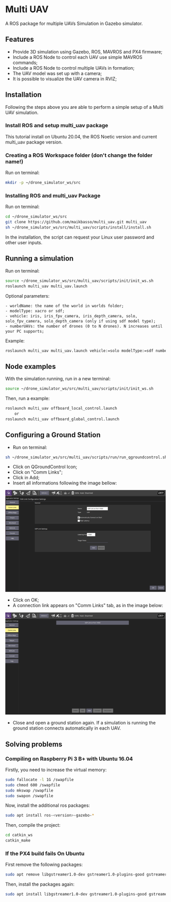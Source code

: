 # Multi UAV

A ROS package for multiple UAVs Simulation in Gazebo simulator.

## Features
- Provide 3D simulation using Gazebo, ROS, MAVROS and PX4 firmware;
- Include a ROS Node to control each UAV use simple MAVROS commands;
- Include a ROS Node to control multiple UAVs in formation;
- The UAV model was set up with a camera;
- It is possible to visualize the UAV camera in RVIZ;

## Installation
Following the steps above you are able to perform a simple setup of a Multi UAV simulation.

### Install ROS and setup multi_uav package
This tutorial install on Ubuntu 20.04, the ROS Noetic version and current multi_uav package version.

### Creating a ROS Workspace folder (don't change the folder name!)
Run on terminal:
```sh
mkdir -p ~/drone_simulator_ws/src
```
### Installing ROS and multi_uav Package
Run on terminal:
```sh
cd ~/drone_simulator_ws/src
git clone https://github.com/maikbasso/multi_uav.git multi_uav
sh ~/drone_simulator_ws/src/multi_uav/scripts/install/install.sh
```
In the installation, the script can request your Linux user password and other user inputs.

## Running a simulation
Run on terminal:
```sh
source ~/drone_simulator_ws/src/multi_uav/scripts/init/init_ws.sh
roslaunch multi_uav multi_uav.launch
```

Optional parameters:

    - worldName: the name of the world in worlds folder;
    - modelType: xacro or sdf;
    - vehicle: iris, iris_fpv_camera, iris_depth_camera, solo, solo_fpv_camera, solo_depth_camera (only if using sdf model type);
    - numberUAVs: the number of drones (0 to N drones). N increases until your PC supports;

Example:
```sh
roslaunch multi_uav multi_uav.launch vehicle:=solo modelType:=sdf numberUAVs:=5 worldName:=empty
```

## Node examples
With the simulation running, run in a new terminal:
```sh
source ~/drone_simulator_ws/src/multi_uav/scripts/init/init_ws.sh
```
Then, run a example:
```sh
roslaunch multi_uav offboard_local_control.launch
	or
roslaunch multi_uav offboard_global_control.launch
```

## Configuring a Ground Station
- Run on terminal:

```sh
sh ~/drone_simulator_ws/src/multi_uav/scripts/run/run_qgroundcontrol.sh
```

- Click on QGroundControl Icon;
- Click on "Comm Links";
- Click in Add;
- Insert all informations following the image bellow:

![UDP PORT](others/tutorial/QGorundControlUDPPORT.png "UDP PORT")

- Click on OK;
- A connection link appears on "Comm Links" tab, as in the image below:

![COMM LINKS](others/tutorial/QGroundCommLink.png "COMM LINKS")

- Close and open a ground station again. If a simulation is running the ground station connects automatically in each UAV.

## Solving problems

### Compiling on Raspberry Pi 3 B+ with Ubuntu 16.04
Firstly, you need to increase the virtual memory:
```sh
sudo fallocate -l 1G /swapfile
sudo chmod 600 /swapfile
sudo mkswap /swapfile
sudo swapon /swapfile
```
Now, install the additional ros packages:
```sh
sudo apt install ros-<version>-gazebo-*
```
Then, compile the project:
```sh
cd catkin_ws
catkin_make
```
### If the PX4 build fails On Ubuntu
First remove the following packages:
```sh
sudo apt remove libgstreamer1.0-dev gstreamer1.0-plugins-good gstreamer1.0-plugins-bad gstreamer1.0-plugins-ugly -y
```

Then, install the packages again:
```sh
sudo apt install libgstreamer1.0-dev gstreamer1.0-plugins-good gstreamer1.0-plugins-bad gstreamer1.0-plugins-ugly -y
```

